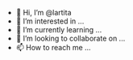 - 👋 Hi, I’m @lartita
- 👀 I’m interested in ...
- 🌱 I’m currently learning ...
- 💞️ I’m looking to collaborate on ...
- 📫 How to reach me ...

<!---
lartita/lartita is a ✨ special ✨ repository because its `README.md` (this file) appears on your GitHub profile.
You can click the Preview link to take a look at your changes.
--->
